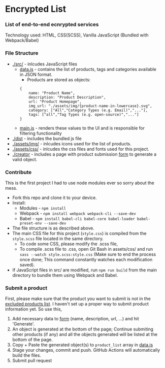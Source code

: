 # Encrypted List

### List of end-to-end ecnrypted services

Technology used: HTML, CSS(SCSS), Vanilla JavaScript (Bundled with Webpack/Babel)

### File Structure

- [./src/](https://github.com/oneminch/encryptedlist/tree/master/src) - inlcudes JavaScript files
    - [data.js](https://github.com/oneminch/encryptedlist/tree/master/src/data.js) - contains the list of products, tags and categories available in JSON format.
      - Products are stored as objects:
      ```
      {
          name: "Product Name",
          description: "Product Description",
          url: "Product Homepage",
          img_url: "./assets/img/{product-name-in-lowercase}.svg",
          category: ["All","Category Types (e.g. Email)","..."],
          tags: ["all","Tag Types (e.g. open-source)","..."]     
      }
      ```
    - [main.js](https://github.com/oneminch/encryptedlist/tree/master/src/main.js) - renders these values to the UI and is responsible for filtering functionality
- [./dist](https://github.com/oneminch/encryptedlist/tree/master/dist) - includes the bundled js file
- [./assets/img/](https://github.com/oneminch/encryptedlist/tree/master/assets/img) - inlcudes icons used for the list of products.
- [./assets/css/](https://github.com/oneminch/encryptedlist/tree/master/assets/css) - inlcudes the css files and fonts used for this project.
- [./creator](https://github.com/oneminch/encryptedlist/tree/master/creator) - includes a page with product submission [form](https://oneminch.github.io/encryptedlist/creator) to generate a valid object.


### Contribute

This is the first project I had to use node modules ever so sorry about the mess.
- Fork this repo and clone it to your device.
- Install: 
    - Modules - `npm install`
    - Webpack - `npm install webpack webpack-cli --save-dev`
    - Babel - `npm install babel-cli babel-core babel-loader babel-preset-env --save-dev`
- The file structure is as described above.
- The main CSS file for this project (`style.css`) is compiled from the `style.scss` file located in the same directory. 
    - To code some CSS, please modify the .scss file,
    - To compile .scss file to .css, open Git Bash in assets/css/ and run `sass --watch style.scss:style.css` (Make sure to end the process once done; This command constantly watches each modification saved).
- If JavaScript files in src/ are modified, run `npm run build` from the main directory to bundle them using Webpack and Babel.  

### Submit a product
First, please make sure that the product you want to submit is not in the [excluded products list](https://github.com/oneminch/encryptedlist/wiki/Excluded-Products).
I haven't set up a proper way to submit product information yet. So use this,
1. Add necessary data to  [form](https://oneminch.github.io/encryptedlist/creator) (name, description, url, ...) and hit 'Generate'.
2. An object is generated at the bottom of the page; Continue submiting other products (if any) and all the objects generated will be listed at the bottom of the page.
3. Copy + Paste the generated object(s) to `product_list` array in [data.js](https://github.com/oneminch/encryptedlist/tree/master/src/data.js)
4. Stage your changes, commit and push. GitHub Actions will automatically build the files.
5. Submit pull request
